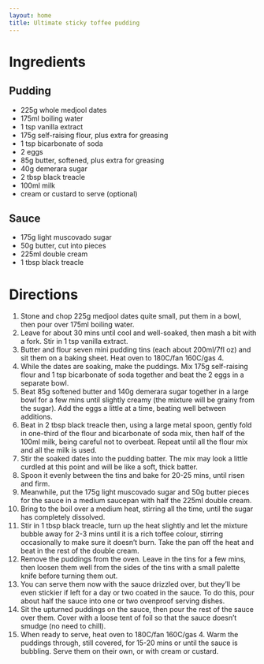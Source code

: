 ```yaml
---
layout: home
title: Ultimate sticky toffee pudding
---
```

# Ingredients
## Pudding
- 225g whole medjool dates
- 175ml boiling water
- 1 tsp vanilla extract
- 175g self-raising flour, plus extra for greasing
- 1 tsp bicarbonate of soda
- 2 eggs
- 85g butter, softened, plus extra for greasing
- 40g demerara sugar
- 2 tbsp black treacle
- 100ml milk
- cream or custard to serve (optional)

## Sauce
- 175g light muscovado sugar
- 50g butter, cut into pieces
- 225ml double cream
- 1 tbsp black treacle

# Directions
1. Stone and chop 225g medjool dates quite small, put them in a bowl, then pour over 175ml boiling water.
2. Leave for about 30 mins until cool and well-soaked, then mash a bit with a fork. Stir in 1 tsp vanilla extract.
3. Butter and flour seven mini pudding tins (each about 200ml/7fl oz) and sit them on a baking sheet. Heat oven to 180C/fan 160C/gas 4.
4. While the dates are soaking, make the puddings. Mix 175g self-raising flour and 1 tsp bicarbonate of soda together and beat the 2 eggs in a separate bowl.
5. Beat 85g softened butter and 140g demerara sugar together in a large bowl for a few mins until slightly creamy (the mixture will be grainy from the sugar). Add the eggs a little at a time, beating well between additions.
6. Beat in 2 tbsp black treacle then, using a large metal spoon, gently fold in one-third of the flour and bicarbonate of soda mix, then half of the 100ml milk, being careful not to overbeat. Repeat until all the flour mix and all the milk is used.
7. Stir the soaked dates into the pudding batter. The mix may look a little curdled at this point and will be like a soft, thick batter.
8. Spoon it evenly between the tins and bake for 20-25 mins, until risen and firm.
9. Meanwhile, put the 175g light muscovado sugar and 50g butter pieces for the sauce in a medium saucepan with half the 225ml double cream.
10. Bring to the boil over a medium heat, stirring all the time, until the sugar has completely dissolved.
11. Stir in 1 tbsp black treacle, turn up the heat slightly and let the mixture bubble away for 2-3 mins until it is a rich toffee colour, stirring occasionally to make sure it doesn’t burn. Take the pan off the heat and beat in the rest of the double cream.
12. Remove the puddings from the oven. Leave in the tins for a few mins, then loosen them well from the sides of the tins with a small palette knife before turning them out.
13. You can serve them now with the sauce drizzled over, but they’ll be even stickier if left for a day or two coated in the sauce. To do this, pour about half the sauce into one or two ovenproof serving dishes.
14. Sit the upturned puddings on the sauce, then pour the rest of the sauce over them. Cover with a loose tent of foil so that the sauce doesn’t smudge (no need to chill).
15. When ready to serve, heat oven to 180C/fan 160C/gas 4. Warm the puddings through, still covered, for 15-20 mins or until the sauce is bubbling. Serve them on their own, or with cream or custard.